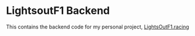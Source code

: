 # LightsoutF1 Backend

This contains the backend code for my personal project, [LightsOutF1.racing](https://www.lightsoutf1.racing)
